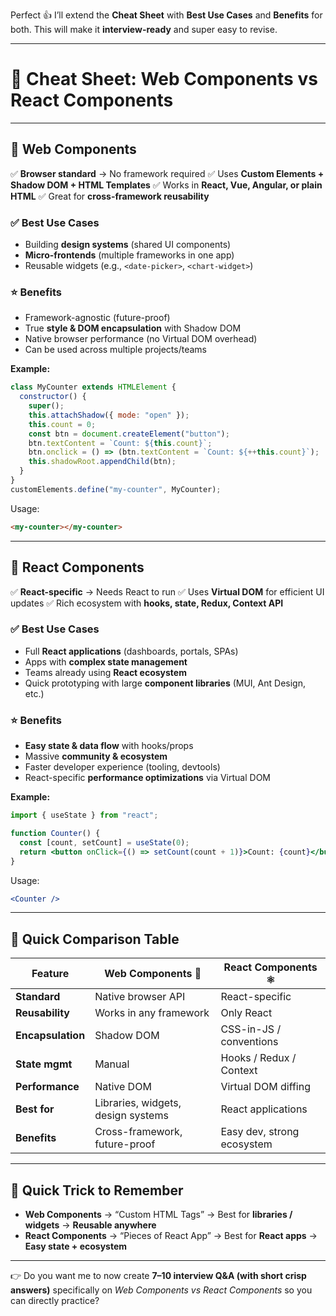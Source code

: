 Perfect 👍 I’ll extend the **Cheat Sheet** with **Best Use Cases** and **Benefits** for both.
This will make it **interview-ready** and super easy to revise.

---

# 📝 Cheat Sheet: Web Components vs React Components

---

## 🔹 Web Components

✅ **Browser standard** → No framework required
✅ Uses **Custom Elements + Shadow DOM + HTML Templates**
✅ Works in **React, Vue, Angular, or plain HTML**
✅ Great for **cross-framework reusability**

### ✅ Best Use Cases

- Building **design systems** (shared UI components)
- **Micro-frontends** (multiple frameworks in one app)
- Reusable widgets (e.g., `<date-picker>`, `<chart-widget>`)

### ⭐ Benefits

- Framework-agnostic (future-proof)
- True **style & DOM encapsulation** with Shadow DOM
- Native browser performance (no Virtual DOM overhead)
- Can be used across multiple projects/teams

**Example:**

```js
class MyCounter extends HTMLElement {
  constructor() {
    super();
    this.attachShadow({ mode: "open" });
    this.count = 0;
    const btn = document.createElement("button");
    btn.textContent = `Count: ${this.count}`;
    btn.onclick = () => (btn.textContent = `Count: ${++this.count}`);
    this.shadowRoot.appendChild(btn);
  }
}
customElements.define("my-counter", MyCounter);
```

Usage:

```html
<my-counter></my-counter>
```

---

## 🔹 React Components

✅ **React-specific** → Needs React to run
✅ Uses **Virtual DOM** for efficient UI updates
✅ Rich ecosystem with **hooks, state, Redux, Context API**

### ✅ Best Use Cases

- Full **React applications** (dashboards, portals, SPAs)
- Apps with **complex state management**
- Teams already using **React ecosystem**
- Quick prototyping with large **component libraries** (MUI, Ant Design, etc.)

### ⭐ Benefits

- **Easy state & data flow** with hooks/props
- Massive **community & ecosystem**
- Faster developer experience (tooling, devtools)
- React-specific **performance optimizations** via Virtual DOM

**Example:**

```jsx
import { useState } from "react";

function Counter() {
  const [count, setCount] = useState(0);
  return <button onClick={() => setCount(count + 1)}>Count: {count}</button>;
}
```

Usage:

```jsx
<Counter />
```

---

## 🔹 Quick Comparison Table

| Feature           | Web Components 🧩                  | React Components ⚛️        |
| ----------------- | ---------------------------------- | -------------------------- |
| **Standard**      | Native browser API                 | React-specific             |
| **Reusability**   | Works in any framework             | Only React                 |
| **Encapsulation** | Shadow DOM                         | CSS-in-JS / conventions    |
| **State mgmt**    | Manual                             | Hooks / Redux / Context    |
| **Performance**   | Native DOM                         | Virtual DOM diffing        |
| **Best for**      | Libraries, widgets, design systems | React applications         |
| **Benefits**      | Cross-framework, future-proof      | Easy dev, strong ecosystem |

---

## 🎯 Quick Trick to Remember

- **Web Components** → “Custom HTML Tags” → Best for **libraries / widgets** → **Reusable anywhere**
- **React Components** → “Pieces of React App” → Best for **React apps** → **Easy state + ecosystem**

---

👉 Do you want me to now create **7–10 interview Q\&A (with short crisp answers)** specifically on _Web Components vs React Components_ so you can directly practice?
